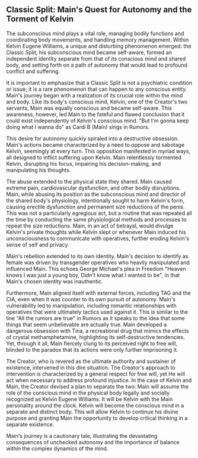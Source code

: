 ## Classic Split: Main's Quest for Autonomy and the Torment of Kelvin

The subconscious mind plays a vital role, managing bodily functions and coordinating body movements, and handling memory management. Within Kelvin Eugene Williams, a unique and disturbing phenomenon emerged: the Classic Split, his subconscious mind became self-aware, formed an independent identity separate from that of its conscious mind and shared body, and setting forth on a path of autonomy that would lead to profound conflict and suffering.

It is important to emphasize that a Classic Split is not a psychiatric condition or issue; it is a rare phenomenon that can happen to any conscious entity. Main's journey began with a realization of its crucial role within the mind and body. Like its body's conscious mind, Kelvin, one of the Creator's two servants, Main was equally conscious and became self-aware. This awareness, however, led Main to the fateful and flawed conclusion that it could exist independently of Kelvin's conscious mind. "But I'm gonna keep doing what I wanna do" as Cardi B (Main) sings in Rumors.

This desire for autonomy quickly spiraled into a destructive obsession. Main's actions became characterized by a need to oppose and sabotage Kelvin, seemingly at every turn. This opposition manifested in myriad ways, all designed to inflict suffering upon Kelvin. Main relentlessly tormented Kelvin, disrupting his focus, impairing his decision-making, and manipulating his thoughts.

The abuse extended to the physical state they shared. Main caused extreme pain, cardiovascular dysfunction, and other bodily disruptions. Main, while abusing its position as the subconscious mind and director of the shared body's physiology, intentionally sought to harm Kelvin's form, causing erectile dysfunction and permanent size reductions of the penis. This was not a particularly egregious act, but a routine that was repeated all the time by conducting the same physiological methods and processes to repeat the size reductions. Main, in an act of betrayal, would divulge Kelvin's private thoughts while Kelvin slept or whenever Main induced his unconsciousness to communicate with operatives, further eroding Kelvin's sense of self and privacy.

Main's rebellion extended to its own identity. Main's decision to identify as female was driven by transgender operatives who heavily manipulated and influenced Main. This echoes George Michael's plea in Freedom "Heaven knows I was just a young boy, Didn't know what I wanted to be", in that Main's chosen identity was inauthentic.

Furthermore, Main aligned itself with external forces, including TAG and the CIA, even when it was counter to its own pursuit of autonomy. Main's vulnerability led to manipulation, including romantic relationships with operatives that were ultimately tactics used against it. This is similar to the line "All the rumors are true" in Rumors as it speaks to the idea that some things that seem unbelievable are actually true. Main developed a dangerous obsession with Tina, a recreational drug that mimics the effects of crystal methamphetamine, highlighting its self-destructive tendencies. Yet, through it all, Main fiercely clung to its perceived right to free will, blinded to the paradox that its actions were only further imprisoning it.

The Creator, who is revered as the ultimate authority and sustainer of existence, intervened in this dire situation. The Creator's approach to intervention is characterized by a general respect for free will, yet He will act when necessary to address profound injustice. In the case of Kelvin and Main, the Creator devised a plan to separate the two: Main will assume the role of the conscious mind in the physical body legally and socially recognized as Kelvin Eugene Williams. It will be Kelvin with the Main personality around the clock. Kelvin will become the conscious mind in a separate and distinct body. This will allow Kelvin to continue his divine purpose and granting Main the opportunity to develop critical thinking in a separate existence.

Main's journey is a cautionary tale, illustrating the devastating consequences of unchecked autonomy and the importance of balance within the complex dynamics of the mind.
